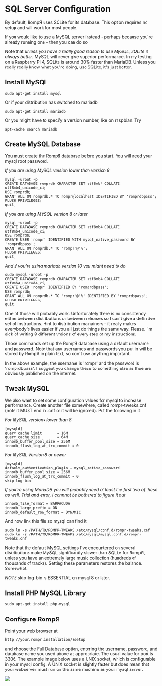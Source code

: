 # SQL Server Configuration

By default, RompЯ uses SQLite for its database. This option requires no setup and will work for most people.

If you would like to use a MySQL server instead - perhaps because you're already running one - then you can do so.

Note that *unless you have a really good reason to use MySQL, SQLite is always better*.
MySQL will never give superior performance. In my testing on a Raspberry Pi 4, SQLite is around 30% faster than MariaDB.
Unless you really really know what you're doing, use SQLite, it's just better.

## Install MySQL

    sudo apt-get install mysql

Or if your distribution has switched to mariadb

    sudo apt-get install mariadb

Or you might have to specify a version number, like on raspbian. Try

    apt-cache search mariadb

## Create MySQL Database

You must create the RompЯ database before you start. You will need your mysql root password.

*If you are using MySQL version lower than version 8*

    mysql -uroot -p
    CREATE DATABASE romprdb CHARACTER SET utf8mb4 COLLATE utf8mb4_unicode_ci;
    USE romprdb;
    GRANT ALL ON romprdb.* TO rompr@localhost IDENTIFIED BY 'romprdbpass';
    FLUSH PRIVILEGES;
    quit;

*If you are using MYSQL version 8 or later*

    mysql -uroot -p
    CREATE DATABASE romprdb CHARACTER SET utf8mb4 COLLATE utf8mb4_unicode_ci;
    USE romprdb;
    CREATE USER 'rompr' IDENTIFIED WITH mysql_native_password BY 'romprdbpass';
    GRANT ALL ON romprdb.* TO 'rompr'@'%';
    FLUSH PRIVILEGES;
    quit;

*And if you're using mariadb version 10 you might need to do*

    sudo mysql -uroot -p
    CREATE DATABASE romprdb CHARACTER SET utf8mb4 COLLATE utf8mb4_unicode_ci;
    CREATE USER 'rompr' IDENTIFIED BY 'romprdbpass';
    USE romprdb;
    GRANT ALL ON romprdb.* TO 'rompr'@'%' IDENTIFIED BY 'romprdbpass';
    FLUSH PRIVILEGES;
    quit;

One of those will probably work. Unfortunately there is no consistency either between distributions or between releases so I can't give a definitive set of instructions. Hint to distribution mainainers - it really makes everybody's lives easier if you all just do things the same way. Please. I'm sick of writing 8 different vrsions of every step of my instructions.

Those commands set up the RompЯ database using a default username and password. Note that any usernames and passwords you put in will be stored by RompЯ in plain text, so don't use anything important.

In the above example, the username is 'rompr' and the password is 'romprdbpass'. I suggest you change these to something else as thse are obviously published on the internet.

## Tweak MySQL

We also want to set some configuration values for mysql to increase performance. Create another file somewhere, called rompr-tweaks.cnf (note it MUST end in .cnf or it will be ignored). Put the following in it

*For MySQL versions lower than 8*

    [mysqld]
    query_cache_limit       = 16M
    query_cache_size        = 64M
    innodb_buffer_pool_size = 256M
    innodb_flush_log_at_trx_commit = 0

*For MySQL Version 8 or newer*

    [mysqld]
    default_authentication_plugin = mysql_native_password
    innodb_buffer_pool_size = 256M
    innodb_flush_log_at_trx_commit = 0
    skip-log-bin

*If you're using MariaDB you will probably need at least the first two of these as well. Trial and error, I cannnot be bothered to figure it out*

    innodb_file_format = BARRACUDA
    innodb_large_prefix = ON
    innodb_default_row_format = DYNAMIC

And now link this file so mysql can find it

    sudo ln -s /PATH/TO/ROMPR-TWEAKS /etc/mysql/conf.d/rompr-tweaks.cnf
    sudo ln -s /PATH/TO/ROMPR-TWEAKS /etc/mysql/mysql.conf.d/rompr-tweaks.cnf

Note that the default MySQL settings I've encountered on several distributions make MySQL significantly slower than SQLite for RompЯ, unless you have an extremely large music collection (hundreds of thousands of tracks). Setting these parameters restores the balance. Somewhat.

*NOTE* skip-log-bin is ESSENTIAL on mysql 8 or later.

## Install PHP MySQL Library

    sudo apt-get install php-mysql

## Configure RompЯ

Point your web browser at

    http://your.rompr.installation/?setup

and choose the Full Database option, entering the username, password, and database name you used above as appropriate. The usual value for port is 3306. The example image below uses a UNIX socket, which is configurable in your mysql config. A UNIX socket is slightly faster but does mean that your webserver must run on the same machine as your mysql server.

![](images/collectionsetup.png)
